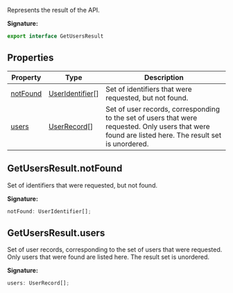 Represents the result of the  API.

<b>Signature:</b>

```typescript
export interface GetUsersResult 
```

## Properties

|  Property | Type | Description |
|  --- | --- | --- |
|  [notFound](./firebase-admin.auth.getusersresult.md#getusersresultnotfound) | [UserIdentifier](./firebase-admin.auth.md#useridentifier)<!-- -->\[\] | Set of identifiers that were requested, but not found. |
|  [users](./firebase-admin.auth.getusersresult.md#getusersresultusers) | [UserRecord](./firebase-admin.auth.userrecord.md#userrecord_class)<!-- -->\[\] | Set of user records, corresponding to the set of users that were requested. Only users that were found are listed here. The result set is unordered. |

## GetUsersResult.notFound

Set of identifiers that were requested, but not found.

<b>Signature:</b>

```typescript
notFound: UserIdentifier[];
```

## GetUsersResult.users

Set of user records, corresponding to the set of users that were requested. Only users that were found are listed here. The result set is unordered.

<b>Signature:</b>

```typescript
users: UserRecord[];
```
